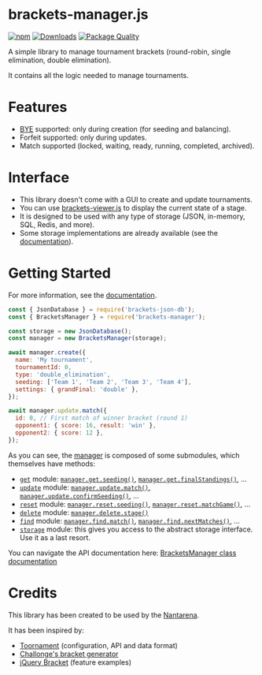 # brackets-manager.js

[![npm](https://img.shields.io/npm/v/brackets-manager.svg)](https://www.npmjs.com/package/brackets-manager)
[![Downloads](https://img.shields.io/npm/dt/brackets-manager.svg)](https://www.npmjs.com/package/brackets-manager)
[![Package Quality](https://packagequality.com/shield/brackets-manager.svg)](https://packagequality.com/#?package=brackets-manager)

A simple library to manage tournament brackets (round-robin, single elimination, double elimination).

It contains all the logic needed to manage tournaments.

# Features

- [BYE](https://en.wikipedia.org/wiki/Bye_%28sports%29) supported: only during creation (for seeding and balancing).
- Forfeit supported: only during updates.
- Match supported (locked, waiting, ready, running, completed, archived).

# Interface

- This library doesn't come with a GUI to create and update tournaments.
- You can use [brackets-viewer.js](https://github.com/Drarig29/brackets-viewer.js) to display the current state of a stage.
- It is designed to be used with any type of storage (JSON, in-memory, SQL, Redis, and more).
- Some storage implementations are already available (see the [documentation](https://drarig29.github.io/brackets-docs/user-guide/storage/)).

# Getting Started

For more information, see the [documentation](https://drarig29.github.io/brackets-docs/getting-started/).

```js
const { JsonDatabase } = require('brackets-json-db');
const { BracketsManager } = require('brackets-manager');

const storage = new JsonDatabase();
const manager = new BracketsManager(storage);

await manager.create({
  name: 'My tournament',
  tournamentId: 0,
  type: 'double_elimination',
  seeding: ['Team 1', 'Team 2', 'Team 3', 'Team 4'],
  settings: { grandFinal: 'double' },
});

await manager.update.match({
  id: 0, // First match of winner bracket (round 1)
  opponent1: { score: 16, result: 'win' },
  opponent2: { score: 12 },
});
```

As you can see, the [manager](https://drarig29.github.io/brackets-docs/reference/manager/classes/BracketsManager.html) is composed of some submodules, which themselves have methods:
  - [`get`](https://drarig29.github.io/brackets-docs/reference/manager/classes/_internal_.Get.html) module: [`manager.get.seeding()`](https://drarig29.github.io/brackets-docs/reference/manager/classes/_internal_.Get.html#seeding), [`manager.get.finalStandings()`](https://drarig29.github.io/brackets-docs/reference/manager/classes/_internal_.Get.html#finalStandings), ...
  - [`update`](https://drarig29.github.io/brackets-docs/reference/manager/classes/_internal_.Update.html) module: [`manager.update.match()`](https://drarig29.github.io/brackets-docs/reference/manager/classes/_internal_.Update.html#match), [`manager.update.confirmSeeding()`](https://drarig29.github.io/brackets-docs/reference/manager/classes/_internal_.Update.html#confirmSeeding), ...
  - [`reset`](https://drarig29.github.io/brackets-docs/reference/manager/classes/_internal_.Reset.html) module: [`manager.reset.seeding()`](https://drarig29.github.io/brackets-docs/reference/manager/classes/_internal_.Reset.html#seeding), [`manager.reset.matchGame()`](https://drarig29.github.io/brackets-docs/reference/manager/classes/_internal_.Reset.html#matchResults), ...
  - [`delete`](https://drarig29.github.io/brackets-docs/reference/manager/classes/_internal_.Delete.html) module: [`manager.delete.stage()`](https://drarig29.github.io/brackets-docs/reference/manager/classes/_internal_.Delete.html#stage)
  - [`find`](https://drarig29.github.io/brackets-docs/reference/manager/classes/_internal_.Find.html) module: [`manager.find.match()`](https://drarig29.github.io/brackets-docs/reference/manager/classes/_internal_.Find.html#match), [`manager.find.nextMatches()`](https://drarig29.github.io/brackets-docs/reference/manager/classes/_internal_.Find.html#nextMatches), ...
  - [`storage`](https://drarig29.github.io/brackets-docs/reference/manager/interfaces/Storage.html) module: this gives you access to the abstract storage interface. Use it as a last resort.

You can navigate the API documentation here: [BracketsManager class documentation](https://drarig29.github.io/brackets-docs/reference/manager/classes/BracketsManager.html)

# Credits

This library has been created to be used by the [Nantarena](https://nantarena.net/).

It has been inspired by:

- [Toornament](https://www.toornament.com/en_US/) (configuration, API and data format)
- [Challonge's bracket generator](https://challonge.com/tournaments/bracket_generator)
- [jQuery Bracket](http://www.aropupu.fi/bracket/) (feature examples)
